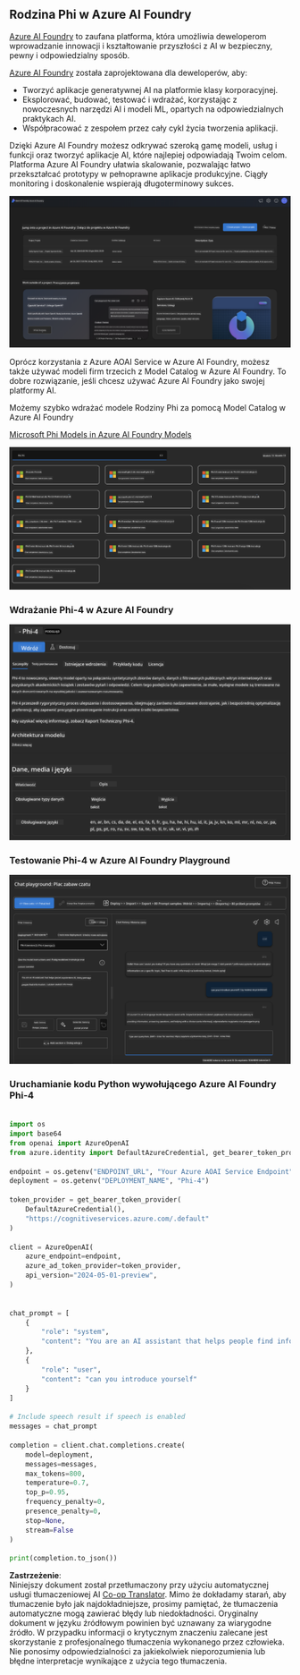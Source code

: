 <!--
CO_OP_TRANSLATOR_METADATA:
{
  "original_hash": "3ae21dc5554e888defbe57946ee995ee",
  "translation_date": "2025-05-09T09:04:19+00:00",
  "source_file": "md/01.Introduction/02/03.AzureAIFoundry.md",
  "language_code": "pl"
}
-->
## Rodzina Phi w Azure AI Foundry

[Azure AI Foundry](https://ai.azure.com) to zaufana platforma, która umożliwia deweloperom wprowadzanie innowacji i kształtowanie przyszłości z AI w bezpieczny, pewny i odpowiedzialny sposób.

[Azure AI Foundry](https://ai.azure.com) została zaprojektowana dla deweloperów, aby:

- Tworzyć aplikacje generatywnej AI na platformie klasy korporacyjnej.
- Eksplorować, budować, testować i wdrażać, korzystając z nowoczesnych narzędzi AI i modeli ML, opartych na odpowiedzialnych praktykach AI.
- Współpracować z zespołem przez cały cykl życia tworzenia aplikacji.

Dzięki Azure AI Foundry możesz odkrywać szeroką gamę modeli, usług i funkcji oraz tworzyć aplikacje AI, które najlepiej odpowiadają Twoim celom. Platforma Azure AI Foundry ułatwia skalowanie, pozwalając łatwo przekształcać prototypy w pełnoprawne aplikacje produkcyjne. Ciągły monitoring i doskonalenie wspierają długoterminowy sukces.

![portal](../../../../../translated_images/AIFoundryPorral.68f0acc7d5f47991d90f78fd199beb1123941bba27c39effe55ebfc1d07f114c.pl.png)

Oprócz korzystania z Azure AOAI Service w Azure AI Foundry, możesz także używać modeli firm trzecich z Model Catalog w Azure AI Foundry. To dobre rozwiązanie, jeśli chcesz używać Azure AI Foundry jako swojej platformy AI.

Możemy szybko wdrażać modele Rodziny Phi za pomocą Model Catalog w Azure AI Foundry

[Microsoft Phi Models in Azure AI Foundry Models](https://ai.azure.com/explore/models/?selectedCollection=phi)

![ModelCatalog](../../../../../translated_images/AIFoundryModelCatalog.65aadf44c7a47e16a745104efa3ca2b49580c7be190f901a3da6d6533fc37b07.pl.png)

### **Wdrażanie Phi-4 w Azure AI Foundry**

![Phi4](../../../../../translated_images/AIFoundryPhi4.dd27d994739126af80d23e8ec9d3bfd7e6b518d3993aa729fdd4c26e1add8d35.pl.png)

### **Testowanie Phi-4 w Azure AI Foundry Playground**

![Playground](../../../../../translated_images/AIFoundryPlayground.11365174557f8eac71ce4d439d344dd767a1b04701e9ffe73642feefb099188d.pl.png)

### **Uruchamianie kodu Python wywołującego Azure AI Foundry Phi-4**

```python

import os  
import base64
from openai import AzureOpenAI  
from azure.identity import DefaultAzureCredential, get_bearer_token_provider  
        
endpoint = os.getenv("ENDPOINT_URL", "Your Azure AOAI Service Endpoint")  
deployment = os.getenv("DEPLOYMENT_NAME", "Phi-4")  
      
token_provider = get_bearer_token_provider(  
    DefaultAzureCredential(),  
    "https://cognitiveservices.azure.com/.default"  
)  
  
client = AzureOpenAI(  
    azure_endpoint=endpoint,  
    azure_ad_token_provider=token_provider,  
    api_version="2024-05-01-preview",  
)  
  

chat_prompt = [
    {
        "role": "system",
        "content": "You are an AI assistant that helps people find information."
    },
    {
        "role": "user",
        "content": "can you introduce yourself"
    }
] 
    
# Include speech result if speech is enabled  
messages = chat_prompt 

completion = client.chat.completions.create(  
    model=deployment,  
    messages=messages,
    max_tokens=800,  
    temperature=0.7,  
    top_p=0.95,  
    frequency_penalty=0,  
    presence_penalty=0,
    stop=None,  
    stream=False  
)  
  
print(completion.to_json())  

```

**Zastrzeżenie**:  
Niniejszy dokument został przetłumaczony przy użyciu automatycznej usługi tłumaczeniowej AI [Co-op Translator](https://github.com/Azure/co-op-translator). Mimo że dokładamy starań, aby tłumaczenie było jak najdokładniejsze, prosimy pamiętać, że tłumaczenia automatyczne mogą zawierać błędy lub niedokładności. Oryginalny dokument w języku źródłowym powinien być uznawany za wiarygodne źródło. W przypadku informacji o krytycznym znaczeniu zalecane jest skorzystanie z profesjonalnego tłumaczenia wykonanego przez człowieka. Nie ponosimy odpowiedzialności za jakiekolwiek nieporozumienia lub błędne interpretacje wynikające z użycia tego tłumaczenia.